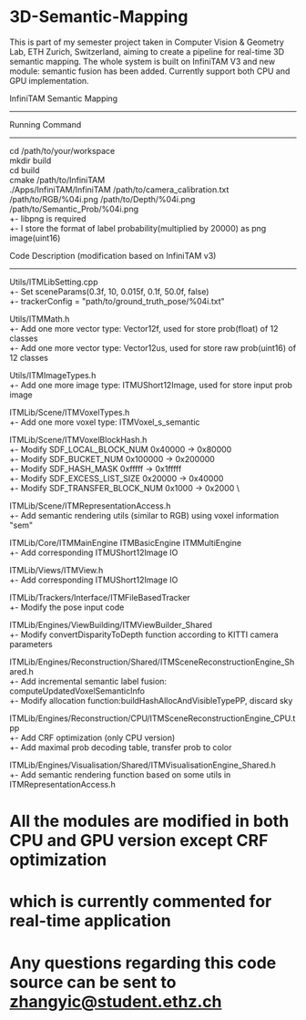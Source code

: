 # 3D-Semantic-Mapping
This is part of my semester project taken in Computer Vision &amp; Geometry Lab, ETH Zurich, Switzerland, aiming to create a pipeline for real-time 3D semantic mapping. The whole system is built on InfiniTAM V3 and new module: semantic fusion has been added. Currently support both CPU and GPU implementation.

InfiniTAM Semantic Mapping
*******************************************
Running Command
*******************************************
cd /path/to/your/workspace \
mkdir build \
cd build \
cmake /path/to/InfiniTAM \
./Apps/InfiniTAM/InfiniTAM /path/to/camera_calibration.txt /path/to/RGB/%04i.png /path/to/Depth/%04i.png /path/to/Semantic_Prob/%04i.png \
    +- libpng is required \
    +- I store the format of label probability(multiplied by 20000) as png image(uint16) 

Code Description (modification based on InfiniTAM v3) 
*******************************************
Utils/ITMLibSetting.cpp \
    +- Set sceneParams(0.3f, 10, 0.015f, 0.1f, 50.0f, false) \
    +- trackerConfig = "path/to/ground_truth_pose/%04i.txt" 

Utils/ITMMath.h \
    +- Add one more vector type: Vector12f, used for store prob(float) of 12 classes \
    +- Add one more vector type: Vector12us, used for store raw prob(uint16) of 12 classes

Utils/ITMImageTypes.h \
    +- Add one more image type: ITMUShort12Image, used for store input prob image

ITMLib/Scene/ITMVoxelTypes.h \
    +- Add one more voxel type: ITMVoxel_s_semantic

ITMLib/Scene/ITMVoxelBlockHash.h \
    +- Modify SDF_LOCAL_BLOCK_NUM      0x40000  -> 0x80000 \
    +- Modify SDF_BUCKET_NUM           0x100000 -> 0x200000 \
    +- Modify SDF_HASH_MASK            0xfffff  -> 0x1fffff \
    +- Modify SDF_EXCESS_LIST_SIZE     0x20000  -> 0x40000 \
    +- Modify SDF_TRANSFER_BLOCK_NUM   0x1000   -> 0x2000 \

ITMLib/Scene/ITMRepresentationAccess.h \
    +- Add semantic rendering utils (similar to RGB) using voxel information "sem"

ITMLib/Core/ITMMainEngine ITMBasicEngine ITMMultiEngine \
    +- Add corresponding ITMUShort12Image IO

ITMLib/Views/ITMView.h \
    +- Add corresponding ITMUShort12Image IO

ITMLib/Trackers/Interface/ITMFileBasedTracker \
    +- Modify the pose input code

ITMLib/Engines/ViewBuilding/ITMViewBuilder_Shared \
    +- Modify convertDisparityToDepth function according to KITTI camera parameters

ITMLib/Engines/Reconstruction/Shared/ITMSceneReconstructionEngine_Shared.h \
    +- Add incremental semantic label fusion: computeUpdatedVoxelSemanticInfo \
    +- Modify allocation function:buildHashAllocAndVisibleTypePP, discard sky

ITMLib/Engines/Reconstruction/CPU/ITMSceneReconstructionEngine_CPU.tpp \
    +- Add CRF optimization (only CPU version) \
    +- Add maximal prob decoding table, transfer prob to color

ITMLib/Engines/Visualisation/Shared/ITMVisualisationEngine_Shared.h \
    +- Add semantic rendering function based on some utils in ITMRepresentationAccess.h

# All the modules are modified in both CPU and GPU version except CRF optimization
# which is currently commented for real-time application
# Any questions regarding this code source can be sent to zhangyic@student.ethz.ch
